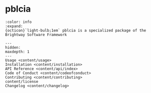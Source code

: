 # pblcia

```{button-link} https://docs.brightway.dev
:color: info
:expand:
{octicon}`light-bulb;1em` pblcia is a specialized package of the Brightway Software Framework
```

```{toctree}
---
hidden:
maxdepth: 1
---
Usage <content/usage>
Installation <content/installation>
API Reference <content/api/index>
Code of Conduct <content/codeofconduct>
Contributing <content/contributing>
content/license
Changelog <content/changelog>
```
